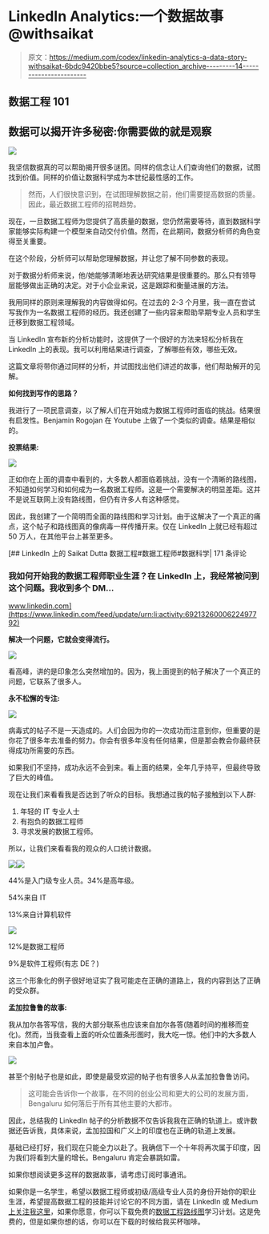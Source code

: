 # LinkedIn Analytics:一个数据故事@withsaikat

> 原文：<https://medium.com/codex/linkedin-analytics-a-data-story-withsaikat-6bdc9420bbe5?source=collection_archive---------14----------------------->

## 数据工程 101

## 数据可以揭开许多秘密:你需要做的就是观察

![](img/9bc3b51abc900abde8dcbf72e2d3b58b.png)

我坚信数据真的可以帮助揭开很多谜团。同样的信念让人们查询他们的数据，试图找到价值。同样的价值让数据科学成为本世纪最性感的工作。

> 然而，人们很快意识到，在试图理解数据之前，他们需要提高数据的质量。因此，最近数据工程师的招聘趋势。

现在，一旦数据工程师为您提供了高质量的数据，您仍然需要等待，直到数据科学家能够实际构建一个模型来自动交付价值。然而，在此期间，数据分析师的角色变得至关重要。

在这个阶段，分析师可以帮助您理解数据，并让您了解不同参数的表现。

对于数据分析师来说，他/她能够清晰地表达研究结果是很重要的。那么只有领导层能够做出正确的决定。对于小企业来说，这是跟踪和衡量进展的方法。

我用同样的原则来理解我的内容做得如何。在过去的 2-3 个月里，我一直在尝试写我作为一名数据工程师的经历。我还创建了一些内容来帮助早期专业人员和学生迁移到数据工程领域。

当 LinkedIn 宣布新的分析功能时，这提供了一个很好的方法来轻松分析我在 LinkedIn 上的表现。我可以利用结果进行调查，了解哪些有效，哪些无效。

这篇文章将带你通过同样的分析，并试图找出他们讲述的故事，他们帮助解开的见解。

**如何找到写作的思路？**

我进行了一项民意调查，以了解人们在开始成为数据工程师时面临的挑战。结果很有启发性。Benjamin Rogojan 在 Youtube 上做了一个类似的调查。结果是相似的。

**投票结果:**

![](img/b2b445f799d132aec321c58e60e07f41.png)

正如你在上面的调查中看到的，大多数人都面临着挑战，没有一个清晰的路线图，不知道如何学习和如何成为一名数据工程师。这是一个需要解决的明显差距。这并不是说互联网上没有路线图，但仍有许多人有这种感觉。

因此，我创建了一个简明而全面的路线图和学习计划。由于这解决了一个真正的痛点，这个帖子和路线图真的像病毒一样传播开来。仅在 LinkedIn 上就已经有超过 50 万人，在其他平台上甚至更多。

[](https://www.linkedin.com/feed/update/urn:li:activity:6921326000622497792) [## LinkedIn 上的 Saikat Dutta 数据工程#数据工程师#数据科学| 171 条评论

### 我如何开始我的数据工程师职业生涯？在 LinkedIn 上，我经常被问到这个问题。我收到多个 DM…

www.linkedin.com](https://www.linkedin.com/feed/update/urn:li:activity:6921326000622497792) 

**解决一个问题，它就会变得流行。**

![](img/ee7784d4c2dd096980b7f7a28a9367bf.png)

看高峰，讲的是印象怎么突然增加的。因为，我上面提到的帖子解决了一个真正的问题，它联系了很多人。

**永不松懈的专注:**

![](img/92eb4d7f42923315b4ce33559043320e.png)

病毒式的帖子不是一天造成的。人们会因为你的一次成功而注意到你，但重要的是你花了很多年去准备的努力。你会有很多年没有任何结果，但是那会教会你最终获得成功所需要的东西。

如果我们不坚持，成功永远不会到来。看上面的结果，全年几乎持平，但最终导致了巨大的峰值。

现在让我们来看看我是否达到了听众的目标。我想通过我的帖子接触到以下人群:

1.  年轻的 IT 专业人士
2.  有抱负的数据工程师
3.  寻求发展的数据工程师。

所以，让我们来看看我的观众的人口统计数据。

![](img/5d13574f5b7cb02a3ad2dad262b6983e.png)![](img/d2b33032c735c8b877b351147a3b443c.png)

44%是入门级专业人员。34%是高年级。

54%来自 IT

13%来自计算机软件

![](img/7a92fccd13b7971fb02b026b33e1d206.png)

12%是数据工程师

9%是软件工程师(有志 DE？)

这三个形象化的例子很好地证实了我可能走在正确的道路上，我的内容到达了正确的受众群。

**孟加拉鲁鲁的故事:**

我从加尔各答写信，我的大部分联系也应该来自加尔各答(随着时间的推移而变化)。然而，当我查看上面的听众位置条形图时，我大吃一惊。他们中的大多数人来自本加卢鲁。

![](img/8c89592f2a39ae3c3282037272490e63.png)

甚至个别帖子也是如此，即使是最受欢迎的帖子也有很多人从孟加拉鲁鲁访问。

> 这可能会告诉你一个故事，在不同的创业公司和更大的公司的发展方面，Bengaluru 如何落后于所有其他主要的大都市。

因此，总结我的 LinkedIn 帖子的分析数据不仅告诉我我在正确的轨道上。或许数据还告诉我，具体来说，孟加拉国和广义上的印度也在正确的轨道上发展。

基础已经打好，我们现在只能全力以赴了。我确信下一个十年将再次属于印度，因为我们将看到大量的增长。Bengaluru 肯定会暴跳如雷。

如果你想阅读更多这样的数据故事，请考虑订阅时事通讯。

如果你是一名学生，希望以数据工程师或初级/高级专业人员的身份开始你的职业生涯，希望提高数据工程的技能并讨论它的不同方面，请在 LinkedIn 或 Medium [上关注我这里](/@withsaikat)，如果你愿意，你可以下载免费的[数据工程路线图](https://withsaikatdt.gumroad.com/l/DE2022)学习计划。这是免费的，但是如果你想的话，你可以在下载的时候给我买杯咖啡。